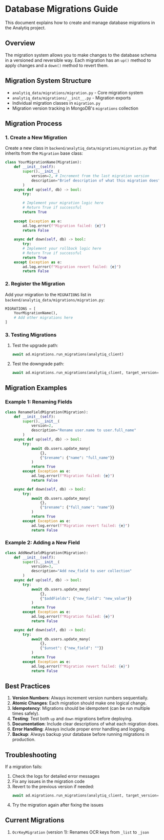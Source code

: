 # Database Migrations Guide

This document explains how to create and manage database migrations in the Analytiq project.

## Overview

The migration system allows you to make changes to the database schema in a versioned and reversible way. Each migration has an `up()` method to apply changes and a `down()` method to revert them.

## Migration System Structure

- `analytiq_data/migrations/migration.py` - Core migration system
- `analytiq_data/migrations/__init__.py` - Migration exports
- Individual migration classes in `migration.py`
- Migration version tracking in MongoDB's `migrations` collection

## Migration Process

### 1. Create a New Migration

Create a new class in `backend/analytiq_data/migrations/migration.py` that inherits from the `Migration` base class:

```python
class YourMigrationName(Migration):
    def __init__(self):
        super().__init__(
            version=2, # Increment from the last migration version
            description="Brief description of what this migration does"
        )
    async def up(self, db) -> bool:
        try:

        # Implement your migration logic here
        # Return True if successful
        return True
    
    except Exception as e:
        ad.log.error(f"Migration failed: {e}")
        return False
    
    async def down(self, db) -> bool:
        try:
        # Implement your rollback logic here
        # Return True if successful
        return True
    except Exception as e:
        ad.log.error(f"Migration revert failed: {e}")
        return False
```

### 2. Register the Migration

Add your migration to the `MIGRATIONS` list in `backend/analytiq_data/migrations/migration.py`:

```python
MIGRATIONS = [
    YourMigrationName(),
    # Add other migrations here
]
```

### 3. Testing Migrations

1. Test the upgrade path:
   ```python
   await ad.migrations.run_migrations(analytiq_client)
   ```

2. Test the downgrade path:
   ```python
   await ad.migrations.run_migrations(analytiq_client, target_version=1)
   ```

## Migration Examples

### Example 1: Renaming Fields

```python
class RenameFieldMigration(Migration):
    def __init__(self):
        super().__init__(
            version=2,
            description="Rename user.name to user.full_name"
        )
    async def up(self, db) -> bool:
        try:
            await db.users.update_many(
                {},
                {"$rename": {"name": "full_name"}}
            )
            return True
        except Exception as e:
            ad.log.error(f"Migration failed: {e}")
            return False

    async def down(self, db) -> bool:
        try:
            await db.users.update_many(
                {},
                {"$rename": {"full_name": "name"}}
            )
            return True
        except Exception as e:
            ad.log.error(f"Migration revert failed: {e}")
            return False
```

### Example 2: Adding a New Field

```python
class AddNewFieldMigration(Migration):
    def __init__(self):
        super().__init__(
            version=3,
            description="Add new_field to user collection"
        )
    async def up(self, db) -> bool:
        try:
            await db.users.update_many(
                {},
                {"$addFields": {"new_field": "new_value"}}
            )
            return True
        except Exception as e:
            ad.log.error(f"Migration failed: {e}")
            return False

    async def down(self, db) -> bool:
        try:
            await db.users.update_many(
                {},
                {"$unset": {"new_field": ""}}
            )
            return True
        except Exception as e:
            ad.log.error(f"Migration revert failed: {e}")
            return False
```

## Best Practices

1. **Version Numbers**: Always increment version numbers sequentially.
2. **Atomic Changes**: Each migration should make one logical change.
3. **Idempotency**: Migrations should be idempotent (can be run multiple times safely).
4. **Testing**: Test both `up` and `down` migrations before deploying.
5. **Documentation**: Include clear descriptions of what each migration does.
6. **Error Handling**: Always include proper error handling and logging.
7. **Backup**: Always backup your database before running migrations in production.

## Troubleshooting

If a migration fails:

1. Check the logs for detailed error messages
2. Fix any issues in the migration code
3. Revert to the previous version if needed:
   ```python
   await ad.migrations.run_migrations(analytiq_client, target_version=previous_version)
   ```
4. Try the migration again after fixing the issues

## Current Migrations

1. `OcrKeyMigration` (version 1): Renames OCR keys from `_list` to `_json`
